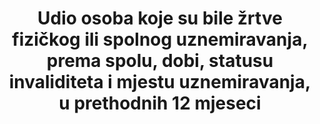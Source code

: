 ---
title: >-
  Udio osoba koje su bile žrtve fizičkog ili spolnog uznemiravanja, prema spolu, dobi, statusu invaliditeta i mjestu uznemiravanja, u prethodnih 12 mjeseci
permalink: /11-7-2/
sdg_goal: 11
layout: indicator
indicator: 11.7.2
indicator_variable: null
graph: null
graph_type_description: null
graph_status_notes: checking
variable_description: null
variable_notes: null
un_designated_tier: '3'
un_custodial_agency: 'UNOCD  (Partnering  Agencies:  UN  Women,  UN  Habitat)'
target_id: '11.7'
has_metadata: true
rationale_interpretation: >-
  Seksualno uznemiravanje predstavlja kršenje ženskih ljudskih prava i zabranjen oblik nasilja nad ženama u mnogim zemljama. [4] Seksualno uznemirujuće ponašanje uzrokuje teške tjelesne i psihičke ozljede kod velikog postotka žena na radnim mjestima širom svijeta. U urbanim i ruralnim područjima, razvijenim zemljama ili zemljama u razvoju, žene i djevojčice stalno su podvrgnute takvim oblicima nasilja na ulicama, javnom prijevozu, trgovačkim centrima i javnim parkovima, u i oko škola i na radnim mjestima, javnim sanitarnim objektima, područjima distribucije vode i hrane, ili u vlastitim susjedstvima. Takvo uznemiravanje ojačava podređenost žena muškarcima u društvu, krši dostojanstvo žena te stvara opasnost po zdravlje i sigurnost u javnim prostorima.  Kako bi žene i djevojke mogle uživati život bez nasilja, kreatori javnih politika trebaju osigurati da javni prostori budu slobodni od bilo kojeg oblika nasilja, uključujući seksualno uznemiravanje.
goal_meta_link: 'http://unstats.un.org/sdgs/files/metadata-compilation/Metadata-Goal-11.pdf'
goal_meta_link_page: 26
indicator_name: >-
  Udio osoba koje su bile žrtve fizičkog ili spolnog uznemiravanja, prema spolu, dobi, statusu invaliditeta i mjestu uznemiravanja, u prethodnih 12 mjeseci
target: >-
  Do 2030 omogučiti univerzalni pristup sigurnim, uključivim i pristupačnim, zelenim i javnim površinama, posebno za žene i djecu, starije osobe i osobe s invaliditetom.
indicator_definition: >-
  Broj djevojaka i žena u dobi od 15 godina i starije, koje su bile izložene tjelesnom ili seksualnom uznemiravanju u posljednjih 12 mjeseci, kao postotak svih žena u dobi od 15 godina i starijih, koje su razvrstane prema počinitelju i mjestu počinjenja (po
source_title: null
source_notes: null
published: true  
---